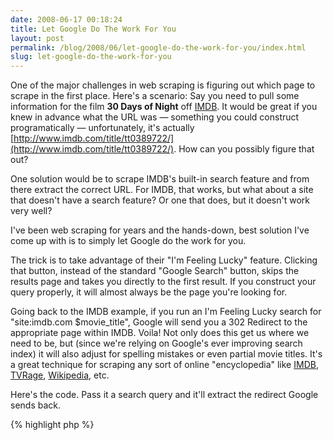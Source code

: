 ```yaml
---
date: 2008-06-17 00:18:24
title: Let Google Do The Work For You
layout: post
permalink: /blog/2008/06/let-google-do-the-work-for-you/index.html
slug: let-google-do-the-work-for-you
---
```

One of the major challenges in web scraping is figuring out which page to scrape in the first place. Here's a scenario: Say you need to pull some information for the film __30 Days of Night__ off [IMDB](http://www.imdb.com). It would be great if you knew in advance what the URL was &mdash; something you could construct programatically &mdash; unfortunately, it's actually [http://www.imdb.com/title/tt0389722/](http://www.imdb.com/title/tt0389722/). How can you possibly figure that out?

One solution would be to scrape IMDB's built-in search feature and from there extract the correct URL. For IMDB, that works, but what about a site that doesn't have a search feature? Or one that does, but it doesn't work very well?

I've been web scraping for years and the hands-down, best solution I've come up with is to simply let Google do the work for you.

The trick is to take advantage of their "I'm Feeling Lucky" feature. Clicking that button, instead of the standard "Google Search" button, skips the results page and takes you directly to the first result. If you construct your query properly, it will almost always be the page you're looking for.

Going back to the IMDB example, if you run an I'm Feeling Lucky search for "site:imdb.com $movie_title", Google will send you a 302 Redirect to the appropriate page within IMDB. Voila! Not only does this get us where we need to be, but (since we're relying on Google's ever improving search index) it will also adjust for spelling mistakes or even partial movie titles. It's a great technique for scraping any sort of online "encyclopedia" like [IMDB](http://www.imdb.com), [TVRage](http://www.tvrage.com/), [Wikipedia](http://wikipedia.com), etc.

Here's the code. Pass it a search query and it'll extract the redirect Google sends back.

{% highlight php %}
<?PHP
    function feelingLucky($q)
    {
        ob_start();
        $ch = curl_init();
        curl_setopt($ch, CURLOPT_URL, "http://www.google.com/search?hl=en&q=" . urlencode($q) . "&btnI=I%27m+Feeling+Lucky");
        curl_setopt($ch, CURLOPT_CONNECTTIMEOUT, 5);
        curl_setopt($ch, CURLOPT_HEADER, 1);
        curl_setopt($ch, CURLOPT_NOBODY, 1);
        curl_setopt($ch, CURLOPT_USERAGENT, "Mozilla/5.0 (Macintosh; U; Intel Mac OS X; en-US; rv:1.8.1) Gecko/20061024 BonEcho/2.0");
        curl_setopt($ch, CURLOPT_REFERER, "http://www.google.com");
        curl_exec($ch);
        curl_close($ch);
        $head = ob_get_contents();
        ob_end_clean();
        return (preg_match('/Location:(.*?)$/ms', $head, $matches) == 0) ? false : trim($matches[1]);
    }
{% endhighlight %}

